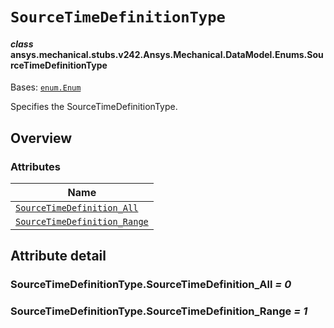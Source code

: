 # `SourceTimeDefinitionType`



#### *class* ansys.mechanical.stubs.v242.Ansys.Mechanical.DataModel.Enums.SourceTimeDefinitionType

Bases: [`enum.Enum`](https://docs.python.org/3/library/enum.html#enum.Enum)

Specifies the SourceTimeDefinitionType.

<!-- !! processed by numpydoc !! -->

<a id="overview"></a>

## Overview

### Attributes

| Name |
| -------------------------------------------------------------------------------------- |
| [`SourceTimeDefinition_All`](#SourceTimeDefinitionType.SourceTimeDefinition_All) |
| [`SourceTimeDefinition_Range`](#SourceTimeDefinitionType.SourceTimeDefinition_Range) |

<a id="attribute-detail"></a>

## Attribute detail

<a id="SourceTimeDefinitionType.SourceTimeDefinition_All"></a>

### SourceTimeDefinitionType.SourceTimeDefinition_All *= 0*

<a id="SourceTimeDefinitionType.SourceTimeDefinition_Range"></a>

### SourceTimeDefinitionType.SourceTimeDefinition_Range *= 1*


